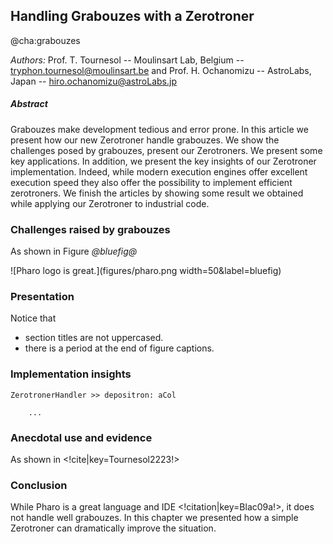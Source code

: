 ## Handling Grabouzes with a Zerotroner
@cha:grabouzes

_Authors:_ Prof. T. Tournesol -- Moulinsart Lab, Belgium -- tryphon.tournesol@moulinsart.be and Prof. H. Ochanomizu -- AstroLabs, Japan -- hiro.ochanomizu@astroLabs.jp

##### Abstract
Grabouzes make development tedious and error prone. 
In this article we present how our new Zerotroner handle grabouzes.
We show the challenges posed by grabouzes, present our Zerotroners. 
We present some key applications. In addition, we present the key 
insights of our Zerotroner implementation. Indeed, while modern execution engines offer
excellent execution speed they also offer the possibility to implement efficient zerotroners. 
We finish the articles by showing some result we obtained while applying our Zerotroner
to industrial code. 

### Challenges raised by grabouzes

As shown in Figure *@bluefig@*

![Pharo logo is great.](figures/pharo.png width=50&label=bluefig)

### Presentation

Notice that 
- section titles are not uppercased.
- there is a period at the end of figure captions.

### Implementation insights

```
ZerotronerHandler >> depositron: aCol

	...
```

### Anecdotal use and evidence

As shown in <!cite|key=Tournesol2223!>


### Conclusion

While Pharo is a great language and IDE <!citation|key=Blac09a!>, it does not handle well grabouzes. 
In this chapter we presented how a simple Zerotroner can dramatically improve the situation.